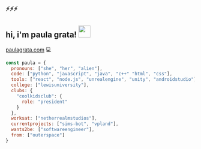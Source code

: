 ### ⚡⚡⚡
## hi, i'm paula grata! <img src="https://cdn3.emoji.gg/emojis/5226-bongocat-wave.gif" width="32">
[paulagrata.com](https://paulagrata.com) 💻

```JavaScript
const paula = {
  pronouns: ["she", "her", "alien"],
  code: ["python", "javascript", "java", "c++" "html", "css"],
  tools: ["react", "node.js", "unrealengine", "unity", "androidstudio"],
  college: ["lewisuniversity"],
  clubs: {
    "coolkidsclub": {
      role: "president"
    }
  },
  worksat: ["netherrealmstudios"],
  currentprojects: ["sims-bot", "vpland"],
  wants2be: ["softwareengineer"],
  from: ["outerspace"]
}
```
